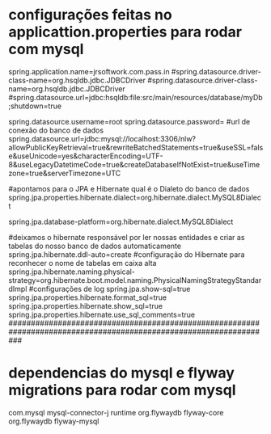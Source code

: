 # configurações feitas no applicattion.properties para rodar com mysql


spring.application.name=jrsoftwork.com.pass.in
#spring.datasource.driver-class-name=org.hsqldb.jdbc.JDBCDriver
#spring.datasource.driver-class-name=org.hsqldb.jdbc.JDBCDriver
#spring.datasource.url=jdbc:hsqldb:file:src/main/resources/database/myDb;shutdown=true

spring.datasource.username=root
spring.datasource.password=
#url de conexão do banco de dados
spring.datasource.url=jdbc:mysql://localhost:3306/nlw?allowPublicKeyRetrieval=true&rewriteBatchedStatements=true&useSSL=false&useUnicode=yes&characterEncoding=UTF-8&useLegacyDatetimeCode=true&createDatabaseIfNotExist=true&useTimezone=true&serverTimezone=UTC

#apontamos para o JPA e Hibernate qual é o Dialeto do banco de dados
spring.jpa.properties.hibernate.dialect=org.hibernate.dialect.MySQL8Dialect

spring.jpa.database-platform=org.hibernate.dialect.MySQL8Dialect

#deixamos o hibernate responsável por ler nossas entidades e criar as tabelas do nosso banco de dados automaticamente
spring.jpa.hibernate.ddl-auto=create
#configuração do Hibernate para reconhecer o nome de tabelas em caixa alta
spring.jpa.hibernate.naming.physical-strategy=org.hibernate.boot.model.naming.PhysicalNamingStrategyStandardImpl
#configurações de log
spring.jpa.show-sql=true
spring.jpa.properties.hibernate.format_sql=true
spring.jpa.properties.hibernate.show_sql=true
spring.jpa.properties.hibernate.use_sql_comments=true
###################################################################################################################
#  dependencias do mysql e flyway migrations para rodar com mysql
 
<dependency>
			<groupId>com.mysql</groupId>
			<artifactId>mysql-connector-j</artifactId>
			<scope>runtime</scope>
		</dependency>
		<dependency>
			<groupId>org.flywaydb</groupId>
			<artifactId>flyway-core</artifactId>
		</dependency>
		<dependency>
			<groupId>org.flywaydb</groupId>
			<artifactId>flyway-mysql</artifactId>
		</dependency>

